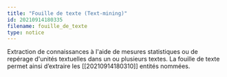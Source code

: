 ```yaml
---
title: "Fouille de texte (Text-mining)"
id: 20210914180335
filename: fouille_de_texte
type: notice
---
```


Extraction de connaissances à l'aide de mesures statistiques ou de repérage d'unités textuelles dans un ou plusieurs textes. La fouille de texte permet ainsi d’extraire les [[20210914180310]] entités nommées.

